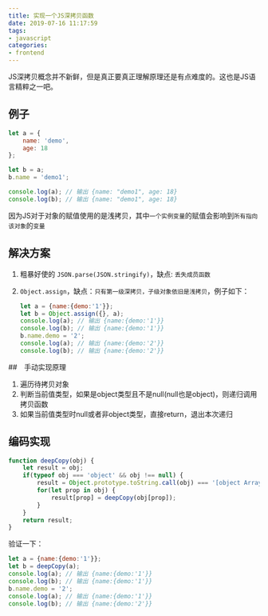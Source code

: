 ```yaml
---
title: 实现一个JS深拷贝函数
date: 2019-07-16 11:17:59
tags:
- javascript
categories:
- frontend
---
```


JS深拷贝概念并不新鲜，但是真正要真正理解原理还是有点难度的。这也是JS语言精粹之一吧。

## 例子

```js
let a = {
    name: 'demo',
    age: 18
};

let b = a;
b.name = 'demo1';

console.log(a); // 输出 {name: "demo1", age: 18}
console.log(b); // 输出 {name: "demo1", age: 18}
```

因为JS对于对象的赋值使用的是浅拷贝，其中`一个实例变量`的赋值会影响到`所有指向该对象`的`变量`

## 解决方案

1. 粗暴好使的 `JSON.parse(JSON.stringify)`，缺点: `丢失成员函数`
2. `Object.assign`，缺点：`只有第一级深拷贝，子级对象依旧是浅拷贝`，例子如下：

    ```js
    let a = {name:{demo:'1'}};
    let b = Object.assign({}, a);
    console.log(a); // 输出 {name:{demo:'1'}}
    console.log(b); // 输出 {name:{demo:'1'}}
    b.name.demo = '2';
    console.log(a); // 输出 {name:{demo:'2'}}
    console.log(b); // 输出 {name:{demo:'2'}}
    ```

##　手动实现原理

1. 遍历待拷贝对象
2. 判断当前值类型，如果是object类型且不是null(null也是object)，则递归调用拷贝函数
3. 如果当前值类型时null或者非object类型，直接return，退出本次递归

## 编码实现

```js
function deepCopy(obj) {
    let result = obj;
    if(typeof obj === 'object' && obj !== null) {
        result = Object.prototype.toString.call(obj) === '[object Array]' ? []: {};
        for(let prop in obj) {
            result[prop] = deepCopy(obj[prop]);
        }
    }
    return result;
}
```

验证一下：

```js
let a = {name:{demo:'1'}};
let b = deepCopy(a);
console.log(a); // 输出 {name:{demo:'1'}}
console.log(b); // 输出 {name:{demo:'1'}}
b.name.demo = '2';
console.log(a); // 输出 {name:{demo:'1'}}
console.log(b); // 输出 {name:{demo:'2'}}
```
